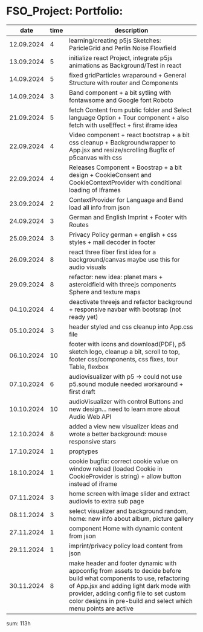 # FSO_Project: Portfolio:

| date       | time | description                                                                                                                                                                                                                                                                   |
| ---------- | ---- | ----------------------------------------------------------------------------------------------------------------------------------------------------------------------------------------------------------------------------------------------------------------------------- |
| 12.09.2024 | 4    | learning/creating p5js Sketches: ParicleGrid and Perlin Noise Flowfield                                                                                                                                                                                                       |
| 13.09.2024 | 5    | initialize react Project, integrate p5js animations as Background/Test in react                                                                                                                                                                                               |
| 14.09.2024 | 5    | fixed gridParticles wraparound + General Structure with router and Components                                                                                                                                                                                                 |
| 14.09.2024 | 3    | Band component + a bit sytling with fontawsome and Google font Roboto                                                                                                                                                                                                         |
| 21.09.2024 | 5    | fetch Content from public folder and Select language Option + Tour component + also fetch with useEffect + first iframe idea                                                                                                                                                  |
| 22.09.2024 | 4    | Video component + react bootstrap + a bit css cleanup + Backgroundwrapper to App.jsx and resize/scrolling Bugfix of p5canvas with css                                                                                                                                         |
| 22.09.2024 | 4    | Releases Component + Boostrap + a bit design + CookieConsent and CookieContextProvider with conditional loading of Iframes                                                                                                                                                    |
| 23.09.2024 | 2    | ContextProvider for Language and Band load all info from json                                                                                                                                                                                                                 |
| 24.09.2024 | 3    | German and English Imprint + Footer with Routes                                                                                                                                                                                                                               |
| 25.09.2024 | 3    | Privacy Policy german + english + css styles + mail decoder in footer                                                                                                                                                                                                         |
| 26.09.2024 | 8    | react three fiber first idea for a background/canvas maybe use this for audio visuals                                                                                                                                                                                         |
| 29.09.2024 | 8    | refactor: new idea: planet mars + asteroidfield with threejs components Sphere and texture maps                                                                                                                                                                               |
| 04.10.2024 | 4    | deactivate threejs and refactor background + responsive navbar with bootsrap (not ready yet)                                                                                                                                                                                  |
| 05.10.2024 | 3    | header styled and css cleanup into App.css file                                                                                                                                                                                                                               |
| 06.10.2024 | 10   | footer with icons and download(PDF), p5 sketch logo, cleanup a bit, scroll to top, footer css/components, css fixes, tour Table, flexbox                                                                                                                                      |
| 07.10.2024 | 6    | audiovisualizer with p5 -> could not use p5.sound module needed workaround + first draft                                                                                                                                                                                      |
| 10.10.2024 | 10   | audioVisualizer with control Buttons and new design... need to learn more about Audio Web API                                                                                                                                                                                 |
| 12.10.2024 | 8    | added a view new visualizer ideas and wrote a better background: mouse responsive stars                                                                                                                                                                                       |
| 17.10.2024 | 1    | proptypes                                                                                                                                                                                                                                                                     |
| 18.10.2024 | 1    | cookie bugfix: correct cookie value on window reload (loaded Cookie in CookieProvider is string) + allow button instead of iframe                                                                                                                                             |
| 07.11.2024 | 3    | home screen with image slider and extract audiovis to extra sub page                                                                                                                                                                                                          |
| 08.11.2024 | 3    | select visualizer and background random, home: new info about album, picture gallery                                                                                                                                                                                          |
| 27.11.2024 | 1    | component Home with dynamic content from json                                                                                                                                                                                                                                 |
| 29.11.2024 | 1    | imprint/privacy policy load content from json                                                                                                                                                                                                                                 |
| 30.11.2024 | 8    | make header and footer dynamic with appconfig from assets to decide before build what components to use, refactoring of App.jsx and adding light dark mode with provider, adding config file to set custom color designs in pre-build and select which menu points are active |

sum: 113h
